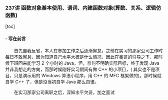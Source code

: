 ### 237讲 函数对象基本使用、谓词、内建函数对象(算数、关系、逻辑仿函数)

[toc]

#### - 写在前言

&emsp;&emsp;首先自我反省，本人在参加工作之后逐渐懈怠，之前在实习的那家公司工作时每日不敢懈怠，因为知道自己水平大概是什么情况，因此在奉哥的引导之下，那时候下班回来能学习 2 个小时的 Java，但，奈何不明确实际目标，终于发现 Java 并非我想走的方向，而那时候刚好实习期间有做 C++ 的小项目，( 其实也不是项目，只是演示用的 Windows 算法小程序，用 C++ 的 MFC 框架做的)。那时候就自学 C++ 了，但是没当初自学 Java 那么自律。

&emsp;&emsp;在实习那家公司离职之后，深知水平欠妥，加之面试